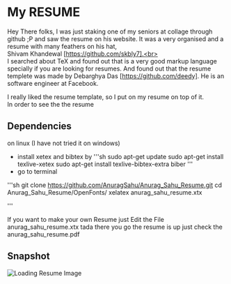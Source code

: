 My RESUME
==============

Hey There folks,
I was just staking one of my seniors at collage through github ;P and saw the resume on his website. It was a very organised and a resume with many feathers on his hat, <br>
Shivam Khandewal [https://github.com/skbly7].<br>
<br>
I searched about TeX and found out that is a very good markup language specially if you are looking for resumes. And found out that the resume templete was made by Debarghya Das [https://github.com/deedy]. He is an software engineer at Facebook.<br>

I really liked the resume template, so I put on my resume on top of it.<br>
In order to see the the resume<br>
## Dependencies
 on linux (I have not tried it on windows)
- install xetex and bibtex by 
'''sh
sudo apt-get update
sudo apt-get install texlive-xetex
sudo apt-get install texlive-bibtex-extra biber
'''
- go to terminal

'''sh
git clone https://github.com/AnuragSahu/Anurag_Sahu_Resume.git
cd Anurag_Sahu_Resume/OpenFonts/
xelatex anurag_sahu_resume.xtx

'''

If you want to make your own Resume just Edit the File anurag_sahu_resume.xtx
tada there you go the resume is up just check the anurag_sahu_resume.pdf
 
 ## Snapshot
 
 ![Loading Resume Image](OpenFonts/my-sample.png)
